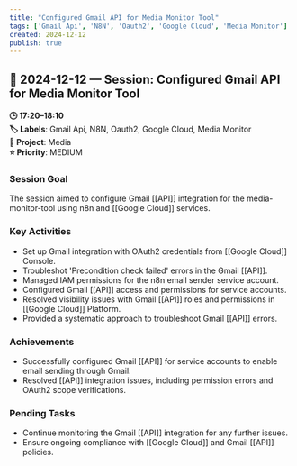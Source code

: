 ```yaml
---
title: "Configured Gmail API for Media Monitor Tool"
tags: ['Gmail Api', 'N8N', 'Oauth2', 'Google Cloud', 'Media Monitor']
created: 2024-12-12
publish: true
---
```


## 📅 2024-12-12 — Session: Configured Gmail API for Media Monitor Tool

**🕒 17:20–18:10**  
**🏷️ Labels**: Gmail Api, N8N, Oauth2, Google Cloud, Media Monitor  
**📂 Project**: Media  
**⭐ Priority**: MEDIUM  


### Session Goal
The session aimed to configure Gmail [[API]] integration for the media-monitor-tool using n8n and [[Google Cloud]] services.

### Key Activities
- Set up Gmail integration with OAuth2 credentials from [[Google Cloud]] Console.
- Troubleshot 'Precondition check failed' errors in the Gmail [[API]].
- Managed IAM permissions for the n8n email sender service account.
- Configured Gmail [[API]] access and permissions for service accounts.
- Resolved visibility issues with Gmail [[API]] roles and permissions in [[Google Cloud]] Platform.
- Provided a systematic approach to troubleshoot Gmail [[API]] errors.

### Achievements
- Successfully configured Gmail [[API]] for service accounts to enable email sending through Gmail.
- Resolved [[API]] integration issues, including permission errors and OAuth2 scope verifications.

### Pending Tasks
- Continue monitoring the Gmail [[API]] integration for any further issues.
- Ensure ongoing compliance with [[Google Cloud]] and Gmail [[API]] policies.

